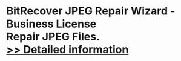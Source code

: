 # BitRecover JPEG Repair Wizard - Business License<br />Repair JPEG Files.<br />[>> Detailed information](https://secure.shareit.com/shareit/product.html?productid=301007943&affiliateid=200057808)